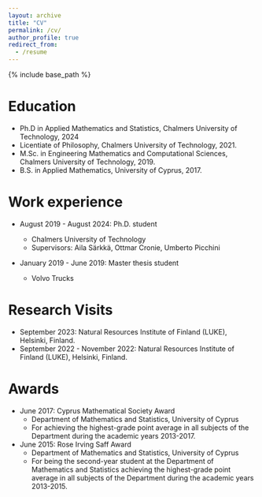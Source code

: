 ```yaml
---
layout: archive
title: "CV"
permalink: /cv/
author_profile: true
redirect_from:
  - /resume
---
```


{% include base_path %}

Education
======
* Ph.D in Applied Mathematics and Statistics, Chalmers University of Technology, 2024
* Licentiate of Philosophy, Chalmers University of Technology, 2021.
* M.Sc. in Engineering Mathematics and Computational Sciences, Chalmers University of Technology, 2019.
* B.S. in Applied Mathematics, University of Cyprus, 2017.

Work experience
======
* August 2019 - August 2024: Ph.D. student
  * Chalmers University of Technology
  * Supervisors: Aila Särkkä, Ottmar Cronie, Umberto Picchini
 
* January 2019 - June 2019: Master thesis student
  * Volvo Trucks
 
# Research Visits
* September 2023: Natural Resources Institute of Finland (LUKE), Helsinki, Finland.
* September 2022 - November 2022: Natural Resources Institute of Finland (LUKE), Helsinki, Finland.


# Awards
* June 2017: Cyprus Mathematical Society Award
    * Department of Mathematics and Statistics, University of Cyprus
    * For achieving the highest-grade point average in all subjects of the Department during the academic years 2013-2017.
* June 2015: Rose Irving Saff Award
    * Department of Mathematics and Statistics, University of Cyprus 
    * For being the second-year student at the Department of Mathematics and Statistics achieving the highest-grade point average in all subjects of the Department during the academic years 2013-2015.


 





  

